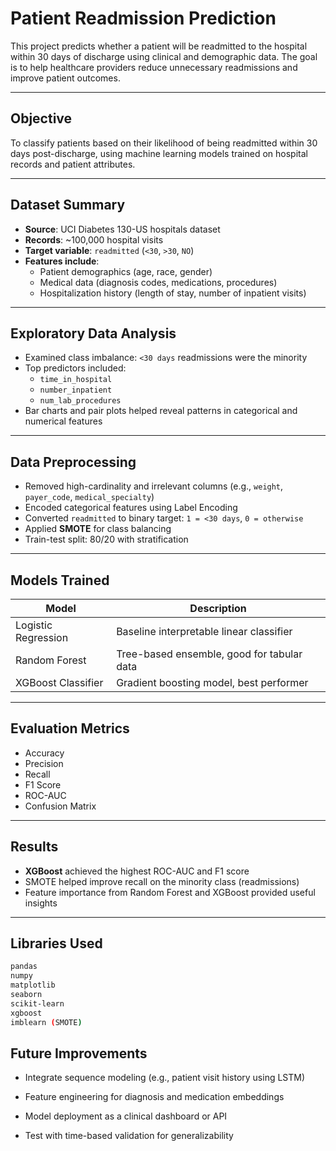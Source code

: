 
#  Patient Readmission Prediction

This project predicts whether a patient will be readmitted to the hospital within 30 days of discharge using clinical and demographic data. The goal is to help healthcare providers reduce unnecessary readmissions and improve patient outcomes.

---

## Objective

To classify patients based on their likelihood of being readmitted within 30 days post-discharge, using machine learning models trained on hospital records and patient attributes.

---

## Dataset Summary

- **Source**: UCI Diabetes 130-US hospitals dataset
- **Records**: ~100,000 hospital visits
- **Target variable**: `readmitted` (`<30`, `>30`, `NO`)
- **Features include**:
  - Patient demographics (age, race, gender)
  - Medical data (diagnosis codes, medications, procedures)
  - Hospitalization history (length of stay, number of inpatient visits)

---

## Exploratory Data Analysis

- Examined class imbalance: `<30 days` readmissions were the minority
- Top predictors included:
  - `time_in_hospital`
  - `number_inpatient`
  - `num_lab_procedures`
- Bar charts and pair plots helped reveal patterns in categorical and numerical features

---

## Data Preprocessing

- Removed high-cardinality and irrelevant columns (e.g., `weight`, `payer_code`, `medical_specialty`)
- Encoded categorical features using Label Encoding
- Converted `readmitted` to binary target: `1 = <30 days`, `0 = otherwise`
- Applied **SMOTE** for class balancing
- Train-test split: 80/20 with stratification

---

## Models Trained

| Model               | Description                             |
|--------------------|-----------------------------------------|
| Logistic Regression| Baseline interpretable linear classifier|
| Random Forest       | Tree-based ensemble, good for tabular data|
| XGBoost Classifier  | Gradient boosting model, best performer |

---

## Evaluation Metrics

- Accuracy
- Precision
- Recall
- F1 Score
- ROC-AUC
- Confusion Matrix

---

## Results

- **XGBoost** achieved the highest ROC-AUC and F1 score
- SMOTE helped improve recall on the minority class (readmissions)
- Feature importance from Random Forest and XGBoost provided useful insights

---

## Libraries Used

```bash
pandas
numpy
matplotlib
seaborn
scikit-learn
xgboost
imblearn (SMOTE)
```
## Future Improvements
- Integrate sequence modeling (e.g., patient visit history using LSTM)

- Feature engineering for diagnosis and medication embeddings

- Model deployment as a clinical dashboard or API

- Test with time-based validation for generalizability
